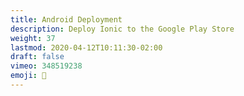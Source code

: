 ```yaml
---
title: Android Deployment
description: Deploy Ionic to the Google Play Store
weight: 37
lastmod: 2020-04-12T10:11:30-02:00
draft: false
vimeo: 348519238
emoji: 🎉
---
```

